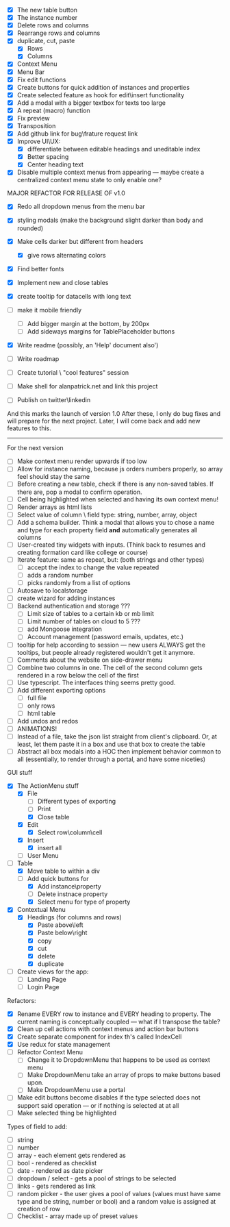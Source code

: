 - [x] The new table button
- [x] The instance number
- [x] Delete rows and columns
- [x] Rearrange rows and columns
- [x] duplicate, cut, paste
  - [x] Rows
  - [x] Columns
- [x] Context Menu
- [x] Menu Bar
- [x] Fix edit functions
- [x] Create buttons for quick addition of instances and properties
- [x] Create selected feature as hook for edit\insert functionality
- [x] Add a modal with a bigger textbox for texts too large
- [x] A repeat (macro) function
- [x] Fix preview
- [x] Transposition
- [x] Add github link for bug\frature request link
- [x] Improve UI\UX:
  - [x] differentiate between editable headings and uneditable index
  - [x] Better spacing
  - [x] Center heading text
- [x] Disable multiple context menus from appearing — maybe create a centralized context menu state to only enable one?

MAJOR REFACTOR FOR RELEASE OF v1.0

- [x] Redo all dropdown menus from the menu bar
- [x] styling modals (make the background slight darker than body and rounded)
- [x] Make cells darker but different from headers
  - [x] give rows alternating colors
- [x] Find better fonts
- [x] Implement new and close tables
- [x] create tooltip for datacells with long text
- [ ] make it mobile friendly

  - [ ] Add bigger margin at the bottom, by 200px
  - [ ] Add sideways margins for TablePlaceholder buttons

- [x] Write readme (possibly, an 'Help' document also')
- [ ] Write roadmap
- [ ] Create tutorial \ "cool features" session
- [ ] Make shell for alanpatrick.net and link this project
- [ ] Publish on twitter\linkedin

And this marks the launch of version 1.0
After these, I only do bug fixes and will prepare for the next project.
Later, I will come back and add new features to this.

---

For the next version

- [ ] Make context menu render upwards if too low
- [ ] Allow for instance naming, because js orders numbers properly, so array feel should stay the same
- [ ] Before creating a new table, check if there is any non-saved tables. If there are, pop a modal to confirm operation.
- [ ] Cell being highlighted when selected and having its own context menu!
- [ ] Render arrays as html lists
- [ ] Select value of column \ field type: string, number, array, object
- [ ] Add a schema builder. Think a modal that allows you to chose a name and type for each property field **and** automatically generates all columns
- [ ] User-created tiny widgets with inputs. (Think back to resumes and creating formation card like college or course)
- [ ] Iterate feature: same as repeat, but: (both strings and other types)
  - [ ] accept the index to change the value repeated
  - [ ] adds a random number
  - [ ] picks randomly from a list of options
- [ ] Autosave to localstorage
- [ ] create wizard for adding instances
- [ ] Backend authentication and storage ???
  - [ ] Limit size of tables to a certain kb or mb limit
  - [ ] Limit number of tables on cloud to 5 ???
  - [ ] add Mongoose integration
  - [ ] Account management (password emails, updates, etc.)
- [ ] tooltip for help according to session — new users ALWAYS get the tooltips, but people already registered wouldn't get it anymore.
- [ ] Comments about the website on side-drawer menu
- [ ] Combine two columns in one. The cell of the second column gets rendered in a row below the cell of the first
- [ ] Use typescript. The interfaces thing seems pretty good.
- [ ] Add different exporting options
  - [ ] full file
  - [ ] only rows
  - [ ] html table
- [ ] Add undos and redos
- [ ] ANIMATIONS!
- [ ] Instead of a file, take the json list straight from client's clipboard. Or, at least, let them paste it in a box and use that box to create the table
- [ ] Abstract all box modals into a HOC then implement behavior common to all (essentially, to render through a portal, and have some niceties)

GUI stuff

- [x] The ActionMenu stuff
  - [x] File
    - [ ] Different types of exporting
    - [ ] Print
    - [x] Close table
  - [x] Edit
    - [x] Select row\column\cell
  - [x] Insert
    - [x] insert all
  - [ ] User Menu
- [ ] Table
  - [x] Move table to within a div
  - [ ] Add quick buttons for
    - [x] Add instance\property
    - [ ] Delete instnace property
    - [x] Select menu for type of property
- [x] Contextual Menu
  - [x] Headings (for columns and rows)
    - [x] Paste above\left
    - [x] Paste below\right
    - [x] copy
    - [x] cut
    - [x] delete
    - [x] duplicate
- [ ] Create views for the app:
  - [ ] Landing Page
  - [ ] Login Page

Refactors:

- [x] Rename EVERY row to instance and EVERY heading to property. The current naming is conceptually coupled — what if I transpose the table?
- [x] Clean up cell actions with context menus and action bar buttons
- [x] Create separate component for index th's called IndexCell
- [x] Use redux for state management
- [ ] Refactor Context Menu
  - [ ] Change it to DropdownMenu that happens to be used as context menu
  - [ ] Make DropdownMenu take an array of props to make buttons based upon.
  - [ ] Make DropdownMenu use a portal
- [ ] Make edit buttons become disables if the type selected does not support said operation — or if nothing is selected at at all
- [ ] Make selected thing be highlighted

Types of field to add:

- [ ] string
- [ ] number
- [ ] array - each element gets rendered as <li>
- [ ] bool - rendered as checklist
- [ ] date - rendered as date picker
- [ ] dropdown / select - gets a pool of strings to be selected
- [ ] links - gets rendered as link
- [ ] random picker - the user gives a pool of values (values must have same type and be string, number or bool) and a random value is assigned at creation of row
- [ ] Checklist - array made up of preset values
